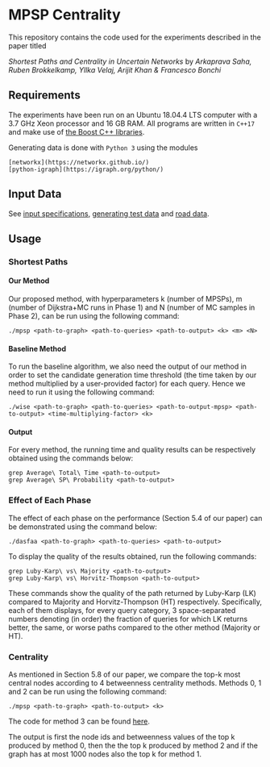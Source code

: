 # MPSP Centrality

This repository contains the code used for the experiments described in the paper titled

_Shortest Paths and Centrality in Uncertain Networks_
by
_Arkaprava Saha, Ruben Brokkelkamp, Yllka Velaj, Arijit Khan & Francesco Bonchi_

## Requirements
The experiments have been run on an Ubuntu 18.04.4 LTS computer with a 3.7 GHz Xeon processor and 16 GB RAM. All programs are written in `C++17` and make use of [the Boost C++ libraries](https://www.boost.org/).

Generating data is done with `Python 3` using the modules
```
[networkx](https://networkx.github.io/)
[python-igraph](https://igraph.org/python/)
```

## Input Data
See [input specifications](data/README.md), [generating test data](data/Synthetic/README.md) and [road data](data/Real/Road/README.md).

## Usage

### Shortest Paths

#### Our Method
Our proposed method, with hyperparameters k (number of MPSPs), m (number of Dijkstra+MC runs in Phase 1) and N (number of MC samples in Phase 2), can be run using the following command:
```
./mpsp <path-to-graph> <path-to-queries> <path-to-output> <k> <m> <N>
```

#### Baseline Method
To run the baseline algorithm, we also need the output of our method in order to set the candidate generation time threshold (the time taken by our method multiplied by a user-provided factor) for each query. Hence we need to run it using the following command:
```
./wise <path-to-graph> <path-to-queries> <path-to-output-mpsp> <path-to-output> <time-multiplying-factor> <k>
```

#### Output
For every method, the running time and quality results can be respectively obtained using the commands below:
```
grep Average\ Total\ Time <path-to-output>
grep Average\ SP\ Probability <path-to-output>
```

### Effect of Each Phase
The effect of each phase on the performance (Section 5.4 of our paper) can be demonstrated using the command below:
```
./dasfaa <path-to-graph> <path-to-queries> <path-to-output>
```
To display the quality of the results obtained, run the following commands:
```
grep Luby-Karp\ vs\ Majority <path-to-output>
grep Luby-Karp\ vs\ Horvitz-Thompson <path-to-output>
```
These commands show the quality of the path returned by Luby-Karp (LK) compared to Majority and Horvitz-Thompson (HT) respectively. Specifically, each of them displays, for every query category, 3 space-separated numbers denoting (in order) the fraction of queries for which LK returns better, the same, or worse paths compared to the other method (Majority or HT).

### Centrality
As mentioned in Section 5.8 of our paper, we compare the top-k most central nodes according to 4 betweenness centrality methods. Methods 0, 1 and 2 can be run using the following command:
```
./mpsp <path-to-graph> <path-to-output> <k>
```
The code for method 3 can be found [here](https://github.com/XNetLab/ProbGraphBetwn).

The output is first the node ids and betweenness values of the top k produced by method 0, then the the top k produced by method 2 and if the graph has at most 1000 nodes also the top k for method 1.

